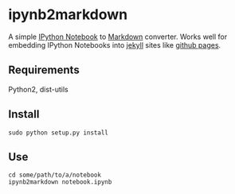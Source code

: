 # ipynb2markdown

A simple [IPython Notebook](http://ipython.org/notebook.html) to
[Markdown](http://daringfireball.net/projects/markdown/) converter. Works well
for embedding IPython Notebooks into [jekyll](http://jekyllrb.com/) sites like
[github pages](http://pages.github.com/).


## Requirements

Python2, dist-utils


## Install

    sudo python setup.py install


## Use

    cd some/path/to/a/notebook
    ipynb2markdown notebook.ipynb
